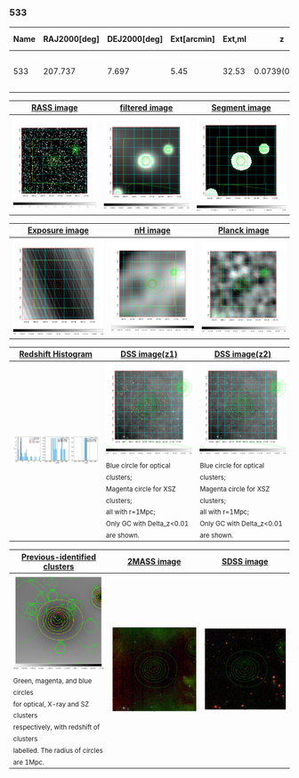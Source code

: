 <div STYLE="page-break-after: always;"></div>

### 533

|Name|RAJ2000[deg]|DEJ2000[deg] |Ext[arcmin]| Ext,ml | z | z_src| C|GC(XSZ,Delta_z<0.01)| GC(OPT,Delta_z<0.01)|GC| R_sig[arcmin] | R500[arcmin] | R500[Mpc]| CRsig[c/s] | CR500[c/s] |L500[1E44 erg/s]|F500[1E-12 erg/s/cm^2]| M500[1E14 Msun]|Tx[keV]|Cnt_sig|Beta|Rc[arcmin]|Comment|Alias|
|---|---|---|---|---|---|------|---|--------|---------|----------|---|---|---|---|---|---|---|---|---|---|---|---|---|---|
|533| 207.737| 7.697| 5.45| 32.53| 0.0739(0.006)| z1,| G| -| -| C, F20, N, W| 15.625| 9.199| 0.775| 0.194(0.054)| 0.181(0.051)| 0.460(0.093)| 3.443(0.697)| 1.42(0.15)| 2.72(0.18)| 66.5| 0.850(-0.150+0.105)| 6.557(-1.335+1.097)| -| t279|

|[RASS image](../image/533/533_img.pdf)|[filtered image](../image/533/533_fil.pdf)|[Segment image](../image/533/533_seg.pdf)|
|-------------------|--------------------|-------------------|
| <img src="../image/533/533_img.png" width="300">  | <img src="../image/533/533_fil.png" width="300">   | <img src="../image/533/533_seg.png" width="300">  |

|[Exposure image](../image/533/533_mex.pdf)| [nH image](../image/533/533_nh.pdf)| [Planck image](../image/533/533_p.pdf)|
|-------------------|--------------------|-------------------|
|<img src="../image/533/533_mex.png" width="300">   | <img src="../image/533/533_nh.png" width="300">    | <img src="../image/533/533_p.png" width="300"> |

|[Redshift Histogram](../image/533/533_zg.pdf) | [DSS image(z1)](../image/533/533_dss_z1.pdf)      |  [DSS image(z2)](../image/533/533_dss_z2.pdf)    |
|-------------------|--------------------|-------------------|
|<img src="../image/533/533_zg.png" width="300"> |<img src="../image/533/533_dss_z1.png" width="300"> <sub><br>Blue circle for optical clusters; <br>Magenta circle for XSZ clusters; <br>all with r=1Mpc; <br>Only GC with Delta_z<0.01 are shown. </sub>| <img src="../image/533/533_dss_z2.png" width="300"><sub><br>Blue circle for optical clusters; <br>Magenta circle for XSZ clusters; <br>all with r=1Mpc; <br>Only GC with Delta_z<0.01 are shown. </sub> |

|[Previous-identified clusters](../image/533/533_gc.pdf) | [2MASS image](../image/533/533_2mass.pdf)      |[SDSS image](../image/533/533_sdss.pdf)   |
|-------------------|-------------------|-------------------|
|<img src=../image/533/533_gc.png width="300"> <br><sub>Green, magenta, and blue circles <br>for optical, X-ray and SZ clusters <br>respectively, with redshift of clusters <br>labelled. The radius of circles <br>are 1Mpc.</sub>|<img src="../image/533/533_2mass.png" width="300">  | <img src="../image/533/533_sdss.png" width="300">  |




